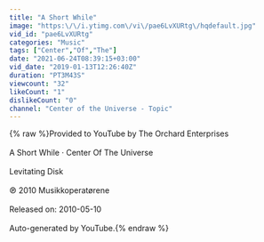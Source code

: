 ```yaml
---
title: "A Short While"
image: "https:\/\/i.ytimg.com\/vi\/pae6LvXURtg\/hqdefault.jpg"
vid_id: "pae6LvXURtg"
categories: "Music"
tags: ["Center","Of","The"]
date: "2021-06-24T08:39:15+03:00"
vid_date: "2019-01-13T12:26:40Z"
duration: "PT3M43S"
viewcount: "32"
likeCount: "1"
dislikeCount: "0"
channel: "Center of the Universe - Topic"
---
```

{% raw %}Provided to YouTube by The Orchard Enterprises<br /><br />A Short While · Center Of The Universe<br /><br />Levitating Disk<br /><br />℗ 2010 Musikkoperatørene<br /><br />Released on: 2010-05-10<br /><br />Auto-generated by YouTube.{% endraw %}
